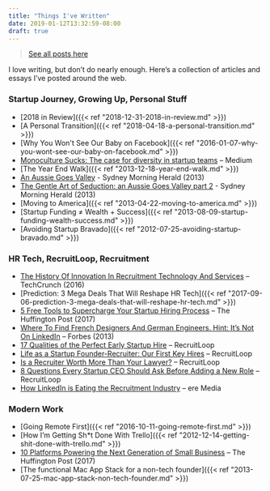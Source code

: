 ```yaml
---
title: "Things I've Written"
date: 2019-01-12T13:32:59-08:00
draft: true
---
```

> [See all posts here](/posts)

I love writing, but don’t do nearly enough. Here’s a collection of articles and essays I’ve posted around the web.

### Startup Journey, Growing Up, Personal Stuff
- [2018 in Review]({{< ref "2018-12-31-2018-in-review.md" >}})
- [A Personal Transition]({{< ref "2018-04-18-a-personal-transition.md" >}})
- [Why You Won't See Our Baby on Facebook]({{< ref "2016-01-07-why-you-wont-see-our-baby-on-facebook.md" >}})
- [Monoculture Sucks: The case for diversity in startup teams](https://medium.com/@mboverell/monoculture-sucks-64ab0c38117) – Medium
- [The Year End Walk]({{< ref "2013-12-18-year-end-walk.md" >}})
- [An Aussie Goes Valley](https://www.smh.com.au/business/small-business/an-aussie-goes-valley-20130405-2hc73.html) - Sydney Morning Herald (2013)
- [The Gentle Art of Seduction: an Aussie Goes Valley part 2](https://www.smh.com.au/business/small-business/the-gentle-art-of-seduction-an-aussie-goes-valley-part-2-20130501-2it3c.html#ixzz3sugXhVeP) - Sydney Morning Herald (2013)
- [Moving to America]({{< ref "2013-04-22-moving-to-america.md" >}})
- [Startup Funding ≠ Wealth + Success]({{< ref "2013-08-09-startup-funding-wealth-success.md" >}})
- [Avoiding Startup Bravado]({{< ref "2012-07-25-avoiding-startup-bravado.md" >}})

### HR Tech, RecruitLoop, Recruitment
- [The History Of Innovation In Recruitment Technology And Services](https://techcrunch.com/2016/10/29/the-history-of-innovation-in-recruitment-technology-and-services/) – TechCrunch (2016)
- [Prediction: 3 Mega Deals That Will Reshape HR Tech]({{< ref "2017-09-06-prediction-3-mega-deals-that-will-reshape-hr-tech.md" >}})
- [5 Free Tools to Supercharge Your Startup Hiring Process](https://www.huffingtonpost.com/young-entrepreneur-council/5-free-tools-to-superchar_b_11654816.html) – The Huffington Post (2017)
- [Where To Find French Designers And German Engineers. Hint: It’s Not On LinkedIn](https://www.forbes.com/sites/realspin/2013/10/13/where-to-find-french-designers-and-german-engineers-hint-its-not-on-linkedin/) – Forbes (2013)
- [17 Qualities of the Perfect Early Startup Hire](https://recruitloop.com/blog/17-qualities-of-the-perfect-early-startup-hire/) – RecruitLoop
- [Life as a Startup Founder-Recruiter: Our First Key Hires](https://recruitloop.com/blog/startup-founder-recruiter/) – RecruitLoop
- [Is a Recruiter Worth More Than Your Lawyer?](https://recruitloop.com/blog/is-a-recruiter-worth-more-than-your-lawyer/) – RecruitLoop
- [8 Questions Every Startup CEO Should Ask Before Adding a New Role](https://recruitloop.com/blog/8-questions-startup-ceo-should-ask-before-adding-new-roles/) – RecruitLoop
- [How LinkedIn is Eating the Recruitment Industry](https://www.ere.net/how-linkedin-is-eating-the-recruitment-industry/) – ere Media

### Modern Work
- [Going Remote First]({{< ref "2016-10-11-going-remote-first.md" >}})
- [How I’m Getting Sh*t Done With Trello]({{< ref "2012-12-14-getting-shit-done-with-trello.md" >}})
- [10 Platforms Powering the Next Generation of Small Business](https://www.huffingtonpost.com/young-entrepreneur-council/10-platforms-powering-the_b_12121738.html) – The Huffington Post (2017)
- [The functional Mac App Stack for a non-tech founder]({{< ref "2013-07-25-mac-app-stack-non-tech-founder.md" >}})
